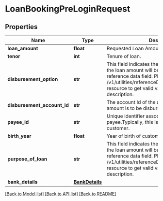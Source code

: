 # LoanBookingPreLoginRequest

## Properties
Name | Type | Description | Notes
------------ | ------------- | ------------- | -------------
**loan_amount** | **float** | Requested Loan Amount | 
**tenor** | **int** | Tenure of loan. | 
**disbursement_option** | **str** | This field indicates the options/mode in which the loan amount will be disbursed. This is a reference data field. Please use /v1/utilities/referenceData/{disbursementOption} resource to get valid value of this field with description. | 
**disbursement_account_id** | **str** | The account Id of the account to which Loan amount is to be disbursed. | [optional] 
**payee_id** | **str** | Unique identifier associated with the payee.Typically, this is not displayed to the customer. | [optional] 
**birth_year** | **float** | Year of birth of customer | [optional] 
**purpose_of_loan** | **str** | This field indicates the options/mode in which the loan amount will be disbursed. This is a reference data field. Please use /v1/utilities/referenceData/{PurposeOfLoan} resource to get valid value of this field with description. | [optional] 
**bank_details** | [**BankDetails**](BankDetails.md) |  | [optional] 

[[Back to Model list]](../README.md#documentation-for-models) [[Back to API list]](../README.md#documentation-for-api-endpoints) [[Back to README]](../README.md)

